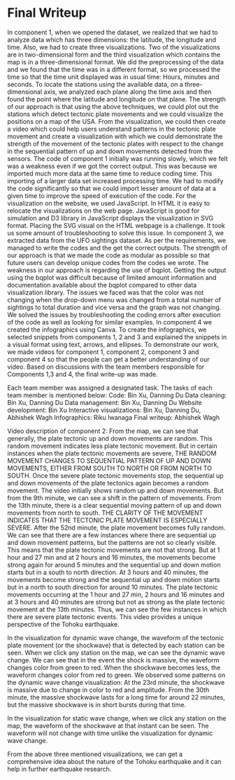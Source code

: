 # Final Writeup
In component 1, when we opened the dataset, we realized that we had to analyze data which has three dimensions: the latitude, the longitude and time. Also, we had to create three visualizations. Two of the visualizations are in two-dimensional form and the third visualization which contains the map is in a three-dimensional format.  We did the preprocessing of the data and we found that the time was in a different format, so we processed the time so that the time unit displayed was in usual time: Hours, minutes and seconds. To locate the stations using the available data, on a three-dimensional axis, we analyzed each plane along the time axis and then found the point where the latitude and longitude on that plane.
The strength of our approach is that using the above techniques, we could plot out the stations which detect tectonic plate movements and we could visualize the positions on a map of the USA. From the visualization, we could then create a video which could help users understand patterns in the tectonic plate movement and create a visualization with which we could demonstrate the strength of the movement of the tectonic plates with respect to the change in the sequential pattern of up and down movements detected from the sensors.
The code of component 1 initially was running slowly, which we felt was a weakness even if we got the correct output. This was because we imported much more data at the same time to reduce coding time. This importing of a larger data set increased processing time. We had to modify the code significantly so that we could import lesser amount of data at a given time to improve the speed of execution of the code.
For the visualization on the website, we used JavaScript. In HTML it is easy to relocate the visualizations on the web page. JavaScript is good for simulation and D3 library in JavaScript displays the visualization in SVG format. Placing the SVG visual on the HTML webpage is a challenge. It took us some amount of troubleshooting to solve this issue. 
In component 3, we extracted data from the UFO sightings dataset. As per the requirements, we managed to write the codes and the get the correct outputs. The strength of our approach is that we made the code as modular as possible so that future users can develop unique codes from the codes we wrote. The weakness in our approach is regarding the use of bqplot. Getting the output using the bqplot was difficult because of limited amount information and documentation available about the bqplot compared to other data visualization library. The issues we faced was that the color was not changing when the drop-down menu was changed from a total number of sightings to total duration and vice versa and the graph was not changing. We solved the issues by troubleshooting the coding errors after execution of the code as well as looking for similar examples.
In component 4 we created the infographics using Canva. To create the infographics, we selected snippets from components 1, 2 and 3 and explained the snippets in a visual format using text, arrows, and ellipses.
To demonstrate our work, we made videos for component 1, component 2, component 3 and component 4 so that the people can get a better understanding of our video.
Based on discussions with the team members responsible for Components 1,3 and 4, the final write-up was made.

Each team member was assigned a designated task. The tasks of each team member is mentioned below:
Code: Bin Xu, Danning Du
Data cleaning: Bin Xu, Danning Du
Data management: Bin Xu, Danning Du
Website development: Bin Xu
Interactive visualizations: Bin Xu, Danning Du, Abhishek Wagh
Infographics: Riku Iwanaga
Final writeup: Abhishek Wagh

Video description of component 2:
From the map, we can see that generally, the plate tectonic up and down movements are random. This random movement indicates less plate tectonic movement. But in certain instances when the plate tectonic movements are severe, THE RANDOM MOVEMENT CHANGES TO SEQUENTIAL PATTERN OF UP AND DOWN MOVEMENTS, EITHER FROM SOUTH TO NORTH OR FROM NORTH TO SOUTH. Once the severe plate tectonic movements stop, the sequential up and down movements of the plate tectonics again becomes a random movement.
The video initially shows random up and down movements. But from the 9th minute, we can see a shift in the pattern of movements. From the 13th minute, there is a clear sequential moving pattern of up and down movements from north to south. THE CLARITY OF THE MOVEMENT INDICATES THAT THE TECTONIC PLATE MOVEMENT IS ESPECIALLY SEVERE. After the 52nd minute, the plate movement becomes fully random. 
We can see that there are a few instances where there are sequential up and down movement patterns, but the patterns are not so clearly visible. This means that the plate tectonic movements are not that strong. But at 1 hour and 27 min and at 2 hours and 16 minutes, the movements become strong again for around 5 minutes and the sequential up and down motion starts but in a south to north direction. At 3 hours and 40 minutes, the movements become strong and the sequential up and down motion starts but in a north to south direction for around 10 minutes. The plate tectonic movements occurring at the 1 hour and 27 min, 2 hours and 16 minutes and at 3 hours and 40 minutes are strong but not as strong as the plate tectonic movement at the 13th minutes.
Thus, we can see the few instances in which there are severe plate tectonic events. This video provides a unique perspective of the Tohoku earthquake.

In the visualization for dynamic wave change, the waveform of the tectonic plate movement (or the shockwave) that is detected by each station can be seen. When we click any station on the map, we can see the dynamic wave change. We can see that in the event the shock is massive, the waveform changes color from green to red. When the shockwave becomes less, the waveform changes color from red to green. We observed some patterns on the dynamic wave change visualization: At the 23rd minute, the shockwave is massive due to change in color to red and amplitude. From the 30th minute, the massive shockwave lasts for a long time for around 22 minutes, but the massive shockwave is in short bursts during that time.

In the visualization for static wave change, when we click any station on the map, the waveform of the shockwave at that instant can be seen. The waveform will not change with time unlike the visualization for dynamic wave change.

From the above three mentioned visualizations, we can get a comprehensive idea about the nature of the Tohoku earthquake and it can help in further earthquake research. 










